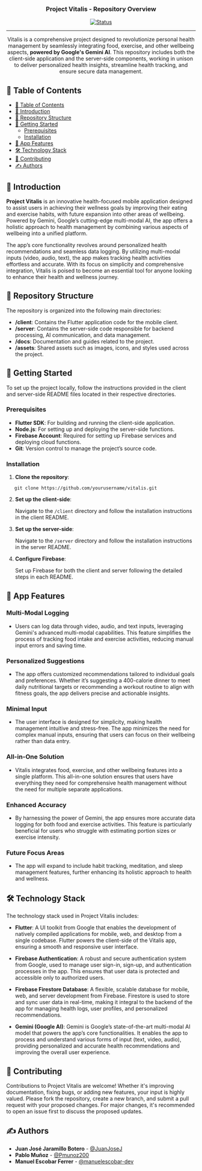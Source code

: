 <h3 align="center">Project Vitalis - Repository Overview</h3>

<div align="center">

[![Status](https://img.shields.io/badge/status-active-success.svg)](https://github.com/Pmunoz200/wellbeing_app)

</div>

---

<p align="center">
  Vitalis is a comprehensive project designed to revolutionize personal health management by seamlessly integrating food, exercise, and other wellbeing aspects, <b>powered by Google's Gemini AI</b>. This repository includes both the client-side application and the server-side components, working in unison to deliver personalized health insights, streamline health tracking, and ensure secure data management.
  <br>
</p>

## 📝 Table of Contents

- [📝 Table of Contents](#-table-of-contents)
- [📖 Introduction ](#-introduction-)
- [📂 Repository Structure ](#-repository-structure-)
- [🏁 Getting Started ](#-getting-started-)
  - [Prerequisites](#prerequisites)
  - [Installation](#installation)
- [🚀 App Features ](#-app-features-)
- [🛠 Technology Stack ](#-technology-stack-)
- [🤝 Contributing ](#-contributing-)
- [✍️ Authors ](#️-authors-)

## 📖 Introduction <a name = "introduction"></a>

**Project Vitalis** is an innovative health-focused mobile application designed to assist users in achieving their wellness goals by improving their eating and exercise habits, with future expansion into other areas of wellbeing. Powered by Gemini, Google’s cutting-edge multi-modal AI, the app offers a holistic approach to health management by combining various aspects of wellbeing into a unified platform.

The app’s core functionality revolves around personalized health recommendations and seamless data logging. By utilizing multi-modal inputs (video, audio, text), the app makes tracking health activities effortless and accurate. With its focus on simplicity and comprehensive integration, Vitalis is poised to become an essential tool for anyone looking to enhance their health and wellness journey.

## 📂 Repository Structure <a name = "repository_structure"></a>

The repository is organized into the following main directories:

- **/client**: Contains the Flutter application code for the mobile client.
- **/server**: Contains the server-side code responsible for backend processing, AI communication, and data management.
- **/docs**: Documentation and guides related to the project.
- **/assets**: Shared assets such as images, icons, and styles used across the project.

## 🏁 Getting Started <a name = "getting_started"></a>

To set up the project locally, follow the instructions provided in the client and server-side README files located in their respective directories.

### Prerequisites

- **Flutter SDK**: For building and running the client-side application.
- **Node.js**: For setting up and deploying the server-side functions.
- **Firebase Account**: Required for setting up Firebase services and deploying cloud functions.
- **Git**: Version control to manage the project’s source code.

### Installation

1. **Clone the repository**:
```
   git clone https://github.com/yourusername/vitalis.git
```
2. **Set up the client-side**:

   Navigate to the `/client` directory and follow the installation instructions in the client README.

3. **Set up the server-side**:

   Navigate to the `/server` directory and follow the installation instructions in the server README.

4. **Configure Firebase**:

   Set up Firebase for both the client and server following the detailed steps in each README.

## 🚀 App Features <a name = "app_features"></a>

### **Multi-Modal Logging**
- Users can log data through video, audio, and text inputs, leveraging Gemini's advanced multi-modal capabilities. This feature simplifies the process of tracking food intake and exercise activities, reducing manual input errors and saving time.

### **Personalized Suggestions**
- The app offers customized recommendations tailored to individual goals and preferences. Whether it’s suggesting a 400-calorie dinner to meet daily nutritional targets or recommending a workout routine to align with fitness goals, the app delivers precise and actionable insights.

### **Minimal Input**
- The user interface is designed for simplicity, making health management intuitive and stress-free. The app minimizes the need for complex manual inputs, ensuring that users can focus on their wellbeing rather than data entry.

### **All-in-One Solution**
- Vitalis integrates food, exercise, and other wellbeing features into a single platform. This all-in-one solution ensures that users have everything they need for comprehensive health management without the need for multiple separate applications.

### **Enhanced Accuracy**
- By harnessing the power of Gemini, the app ensures more accurate data logging for both food and exercise activities. This feature is particularly beneficial for users who struggle with estimating portion sizes or exercise intensity.

### **Future Focus Areas**
- The app will expand to include habit tracking, meditation, and sleep management features, further enhancing its holistic approach to health and wellness.

## 🛠 Technology Stack <a name = "technology_stack"></a>

The technology stack used in Project Vitalis includes:

- **Flutter**: A UI toolkit from Google that enables the development of natively compiled applications for mobile, web, and desktop from a single codebase. Flutter powers the client-side of the Vitalis app, ensuring a smooth and responsive user interface.

- **Firebase Authentication**: A robust and secure authentication system from Google, used to manage user sign-in, sign-up, and authentication processes in the app. This ensures that user data is protected and accessible only to authorized users.

- **Firebase Firestore Database**: A flexible, scalable database for mobile, web, and server development from Firebase. Firestore is used to store and sync user data in real-time, making it integral to the backend of the app for managing health logs, user profiles, and personalized recommendations.

- **Gemini (Google AI)**: Gemini is Google’s state-of-the-art multi-modal AI model that powers the app’s core functionalities. It enables the app to process and understand various forms of input (text, video, audio), providing personalized and accurate health recommendations and improving the overall user experience.

## 🤝 Contributing <a name = "contributing"></a>

Contributions to Project Vitalis are welcome! Whether it's improving documentation, fixing bugs, or adding new features, your input is highly valued. Please fork the repository, create a new branch, and submit a pull request with your proposed changes. For major changes, it's recommended to open an issue first to discuss the proposed updates.

## ✍️ Authors <a name = "authors"></a>

- **Juan José Jaramillo Botero** - [@JuanJoseJ](https://github.com/JuanJoseJ)
- **Pablo Muñoz** - [@Pmunoz200](https://github.com/Pmunoz200)
- **Manuel Escobar Ferrer** - [@manuelescobar-dev](https://github.com/manuelescobar-dev)
